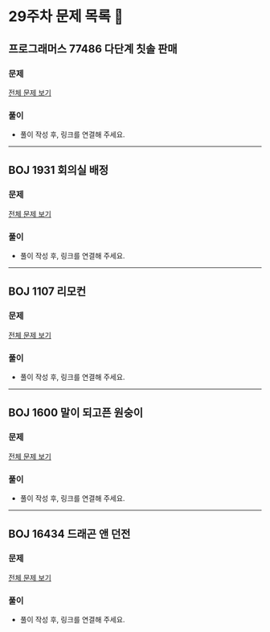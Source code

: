# 29주차 문제 목록 📝
## 프로그래머스 77486 다단계 칫솔 판매
### 문제
[전체 문제 보기](https://www.acmicpc.net/problem/77486)

### 풀이
- 풀이 작성 후, 링크를 연결해 주세요.
___
## BOJ 1931 회의실 배정
### 문제
[전체 문제 보기](https://www.acmicpc.net/problem/1931)

### 풀이
- 풀이 작성 후, 링크를 연결해 주세요.

___
## BOJ 1107 리모컨
### 문제
[전체 문제 보기](https://www.acmicpc.net/problem/1107)

### 풀이
- 풀이 작성 후, 링크를 연결해 주세요.

___
## BOJ 1600 말이 되고픈 원숭이
### 문제
[전체 문제 보기](https://www.acmicpc.net/problem/1600)

### 풀이
- 풀이 작성 후, 링크를 연결해 주세요.

___
## BOJ 16434 드래곤 앤 던전
### 문제
[전체 문제 보기](https://www.acmicpc.net/problem/16434)

### 풀이
- 풀이 작성 후, 링크를 연결해 주세요.